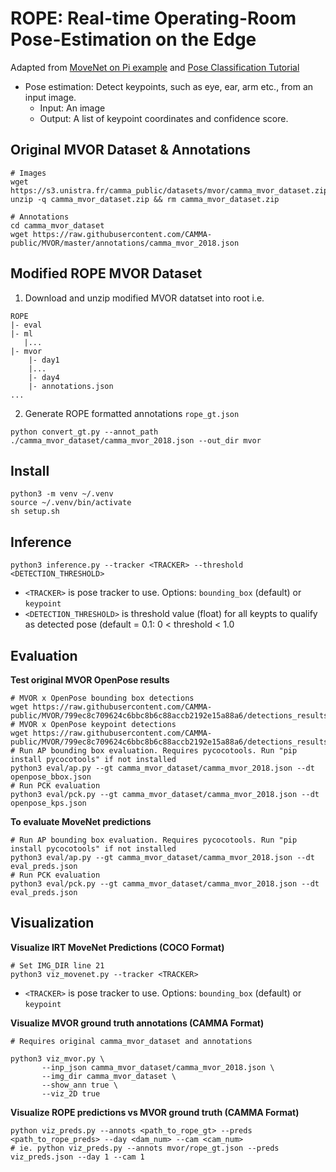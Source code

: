 # ROPE: Real-time Operating-Room Pose-Estimation on the Edge

Adapted from [MoveNet on Pi example](https://github.com/tensorflow/examples/tree/6d5dfdca227b64ea68c6a58f532666e5822764a0/lite/examples/pose_estimation/raspberry_pi) and [Pose Classification Tutorial](https://www.tensorflow.org/lite/tutorials/pose_classification)

*   Pose estimation: Detect keypoints, such as eye, ear, arm etc., from an input
    image.
    *   Input: An image
    *   Output: A list of keypoint coordinates and confidence score.

## Original MVOR Dataset & Annotations

```
# Images
wget https://s3.unistra.fr/camma_public/datasets/mvor/camma_mvor_dataset.zip
unzip -q camma_mvor_dataset.zip && rm camma_mvor_dataset.zip

# Annotations
cd camma_mvor_dataset
wget https://raw.githubusercontent.com/CAMMA-public/MVOR/master/annotations/camma_mvor_2018.json
```

## Modified ROPE MVOR Dataset

1. Download and unzip modified MVOR datatset into root i.e.
```
ROPE
|- eval
|- ml
   |...
|- mvor
    |- day1
    |...
    |- day4
    |- annotations.json
...
```

2. Generate ROPE formatted annotations `rope_gt.json`

```
python convert_gt.py --annot_path ./camma_mvor_dataset/camma_mvor_2018.json --out_dir mvor
```

## Install

```
python3 -m venv ~/.venv
source ~/.venv/bin/activate
sh setup.sh
```

## Inference

```
python3 inference.py --tracker <TRACKER> --threshold <DETECTION_THRESHOLD>
```

* `<TRACKER>` is pose tracker to use. Options: `bounding_box` (default) or `keypoint`
* `<DETECTION_THRESHOLD>` is threshold value (float) for all keypts to qualify as detected pose (default = 0.1: 0 < threshold < 1.0

## Evaluation


**Test original MVOR OpenPose results**

```
# MVOR x OpenPose bounding box detections
wget https://raw.githubusercontent.com/CAMMA-public/MVOR/799ec8c709624c6bbc8b6c88accb2192e15a88a6/detections_results/openpose_bbox.json
# MVOR x OpenPose keypoint detections
wget https://raw.githubusercontent.com/CAMMA-public/MVOR/799ec8c709624c6bbc8b6c88accb2192e15a88a6/detections_results/openpose_kps.json
# Run AP bounding box evaluation. Requires pycocotools. Run "pip install pycocotools" if not installed
python3 eval/ap.py --gt camma_mvor_dataset/camma_mvor_2018.json --dt openpose_bbox.json
# Run PCK evaluation
python3 eval/pck.py --gt camma_mvor_dataset/camma_mvor_2018.json --dt openpose_kps.json
```

**To evaluate MoveNet predictions**

```
# Run AP bounding box evaluation. Requires pycocotools. Run "pip install pycocotools" if not installed
python3 eval/ap.py --gt camma_mvor_dataset/camma_mvor_2018.json --dt eval_preds.json
# Run PCK evaluation
python3 eval/pck.py --gt camma_mvor_dataset/camma_mvor_2018.json --dt eval_preds.json
```

## Visualization

**Visualize IRT MoveNet Predictions (COCO Format)**

```
# Set IMG_DIR line 21
python3 viz_movenet.py --tracker <TRACKER>
```

* `<TRACKER>` is pose tracker to use. Options: `bounding_box` (default) or `keypoint`

**Visualize MVOR ground truth annotations (CAMMA Format)**

```
# Requires original camma_mvor_dataset and annotations

python3 viz_mvor.py \
       --inp_json camma_mvor_dataset/camma_mvor_2018.json \
       --img_dir camma_mvor_dataset \
       --show_ann true \
       --viz_2D true
```


**Visualize ROPE predictions vs MVOR ground truth (CAMMA Format)**

```
python viz_preds.py --annots <path_to_rope_gt> --preds <path_to_rope_preds> --day <dam_num> --cam <cam_num>
# ie. python viz_preds.py --annots mvor/rope_gt.json --preds viz_preds.json --day 1 --cam 1
```